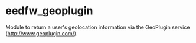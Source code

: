 eedfw_geoplugin
===============

Module to return a user's geolocation information via the GeoPlugin service (http://www.geoplugin.com/).